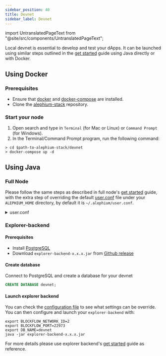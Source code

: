 ```yaml
---
sidebar_position: 40
title: Devnet
sidebar_label: Devnet
---
```


import UntranslatedPageText from "@site/src/components/UntranslatedPageText";

<UntranslatedPageText />

Local devnet is essential to develop and test your dApps. It can be
launched using similar steps outlined in the [get started](full-node/getting-started.md) guide using Java directly or with
Docker.

## Using Docker

### Prerequisites

- Ensure that [docker](https://docs.docker.com/get-docker/) and [docker-compose](https://docs.docker.com/compose/install/) are installed.
- Clone the [alephium-stack](https://github.com/alephium/alephium-stack/tree/master/mainnet) repository.

### Start your node

1. Open search and type in `Terminal` (for Mac or Linux) or `Command Prompt` (for Windows).
2. In the Terminal/Command Prompt program, run the following command:

```shell
> cd $path-to-alephium-stack/devnet
> docker-compose up -d
```

## Using Java

### Full Node

Please follow the same steps as described in full node's [get
started](/full-node/getting-started#using-java) guide, with the
extra step of overriding the default
[user.conf](https://github.com/alephium/alephium-stack/blob/master/devnet/devnet.conf)
file under your `ALEPHIUM_HOME` directory, by default it is `~/.alephium/user.conf`.

<details>
<summary>user.conf</summary>
<p>

```conf
# Import this mnemonic to have 4'000'000 token allocated for your addresses
#
# vault alarm sad mass witness property virus style good flower rice alpha viable evidence run glare pretty scout evil judge enroll refuse another lava

alephium.genesis.allocations = [
  {
    address = "1DrDyTr9RpRsQnDnXo2YRiPzPW4ooHX5LLoqXrqfMrpQH",
    amount = 1000000000000000000000000,
    lock-duration = 0 seconds
  },
  {
    address = "14UAjZ3qcmEVKdTo84Kwf4RprTQi86w2TefnnGFjov9xF",
    amount = 1000000000000000000000000,
    lock-duration = 0 seconds
  },
  {
    address = "15jjExDyS8q3Wqk9v29PCQ21jDqubDrD8WQdgn6VW2oi4",
    amount = 1000000000000000000000000,
    lock-duration = 0 seconds
  },
  {
    address = "17cBiTcWhung3WDLuc9ja5Y7BMus5Q7CD9wYBxS1r1P2R",
    amount = 1000000000000000000000000,
    lock-duration = 0 seconds
  }
]

alephium.consensus.num-zeros-at-least-in-hash = 0
alephium.consensus.uncle-dependency-gap-time = 0 seconds
alephium.network.leman-hard-fork-timestamp = 1643500800000 # GMT: 30 January 2022 00:00:00

alephium.network.network-id = 4
alephium.discovery.bootstrap = []
alephium.wallet.locking-timeout = 99999 minutes
alephium.mempool.auto-mine-for-dev = true
alephium.node.event-log.enabled=true
alephium.node.event-log.index-by-tx-id = true
alephium.node.event-log.index-by-block-hash = true

alephium.network.rest-port = 22973
alephium.network.ws-port = 21973
alephium.network.miner-api-port = 20973
alephium.api.network-interface = "0.0.0.0"
alephium.api.api-key-enabled = false
alephium.mining.api-interface = "0.0.0.0"
alephium.network.bind-address  = "0.0.0.0:19973"
alephium.network.internal-address  = "alephium:19973"
alephium.network.coordinator-address  = "alephium:19973"

# arbitrary mining addresses
alephium.mining.miner-addresses = [
  "1FsroWmeJPBhcPiUr37pWXdojRBe6jdey9uukEXk1TheA",
  "1CQvSXsmM5BMFKguKDPpNUfw1idiut8UifLtT8748JdHc",
  "193maApeJWrz9GFwWCfa982ccLARVE9Y1WgKSJaUs7UAx",
  "16fZKYPCZJv2TP3FArA9FLUQceTS9U8xVnSjxFG9MBKyY"
]
```
</p>
</details>

### Explorer-backend

#### Prerequisites

- Install [PostgreSQL](https://www.postgresql.org/)
- Download `explorer-backend-x.x.x.jar` from [Github release](https://github.com/alephium/explorer-backend/releases/latest)

#### Create database

Connect to PostgreSQL and create a database for your devnet

```sql
CREATE DATABASE devnet;
```

#### Launch explorer backend

You can check the [configuration file](https://github.com/alephium/explorer-backend/blob/feature/contract-subcontract/app/src/main/resources/application.conf) to see what settings can be override. You can then configure and launch your `explorer-backend` with:

```shell
export BLOCKFLOW_NETWORK_ID=2
export BLOCKFLOW_PORT=22973
export DB_NAME=devnet
java -jar explorer-backend-x.x.x.jar
```

For more details please use explorer backend's [get
started](/explorer-backend/getting-started) guide as reference.
